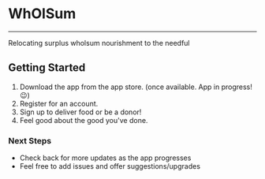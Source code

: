 # WhOlSum
-------------------------------------------------------
Relocating surplus wholsum nourishment to the needful

## Getting Started

<ol>
  <li>Download the app from the app store. (once available. App in progress! 😉)</li>
  <li>Register for an account.</li>
  <li>Sign up to deliver food or be a donor!</li>
  <li>Feel good about the good you've done.</li>
</ol>

### Next Steps
- Check back for more updates as the app progresses
- Feel free to add issues and offer suggestions/upgrades